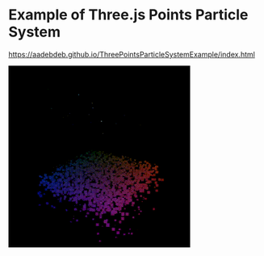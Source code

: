 # Example of Three.js Points Particle System

https://aadebdeb.github.io/ThreePointsParticleSystemExample/index.html

![screenshot](https://raw.githubusercontent.com/aadebdeb/ThreePointsParticleSystemExample/main/screenshot.gif)